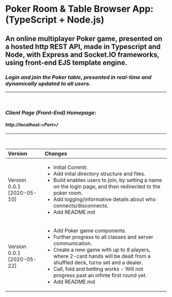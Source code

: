# Poker Room & Table Browser App: (TypeScript + Node.js)

## An online multiplayer Poker game, presented on a hosted http REST API, made in Typescript and Node, with Express and Socket.IO frameworks, using front-end EJS template engine.

### <i> Login and join the Poker table, presented in real-time and dynamically updated to all users.

***
<br>

### Client Page (Front-End) Homepage: <br>
#### <b>http://localhost:<Port\>/</b>

***
<br>

|Version| Changes|
|:---|:---|
|Version 0.0.1 [2020-05-10]|<ul><li>Initial Commit.</li><li>Add inital directory structure and files.</li><li>Build enables users to join, by setting a name on the login page, and then redirected to the poker room.</li><li>Add logging/informative details about who connects/disconnects.</li><li>Add README.md</li></ul>|
|Version 0.0.1 [2020-05-22]|<ul><li>Add Poker game components.</li><li>Further progress to all classes and server communication.</li><li>Create a new game with up to 8 players, where 2-card hands will be dealt from a shuffled deck, turns set and a dealer.</li><li>Call, fold and betting works - Will not progress past an infinte first round yet.</li><li>Add README.md</li></ul>|